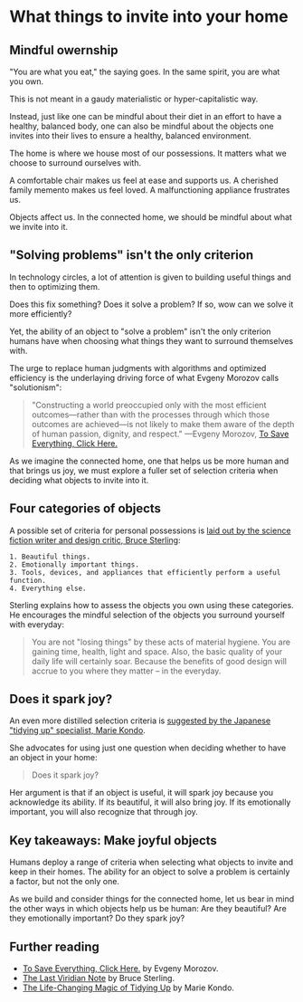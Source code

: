 # What things to invite into your home


## Mindful owernship

"You are what you eat," the saying goes. In the same spirit, you are what you own.

This is not meant in a gaudy materialistic or hyper-capitalistic way. 

Instead, just like one can be mindful about their diet in an effort to have a healthy, balanced body, one can also be mindful about the objects one invites into their lives to ensure a healthy, balanced environment.    

The home is where we house most of our possessions. It matters what we choose to surround ourselves with. 

A comfortable chair makes us feel at ease and supports us. A cherished family memento makes us feel loved. A malfunctioning appliance frustrates us.  

Objects affect us. In the connected home, we should be mindful about what we invite into it. 

## "Solving problems" isn't the only criterion 

In technology circles, a lot of attention is given to building useful things and then to optimizing them. 

Does this fix something? Does it solve a problem? If so, wow can we solve it more efficiently? 

Yet, the ability of an object to "solve a problem" isn't the only criterion humans have when choosing what things they want to surround themselves with. 

The urge to replace human judgments with algorithms and optimized efficiency is the underlaying driving force of what Evgeny Morozov calls "solutionism": 

> "Constructing a world preoccupied only with the most efficient outcomes—rather than with the processes through which those outcomes are achieved—is not likely to make them aware of the depth of human passion, dignity, and respect."
—Evgeny Morozov, [To Save Everything, Click Here.](http://clickherethebook.com/)  

As we imagine the connected home, one that helps us be more human and that brings us joy, we must explore a fuller set of selection criteria when deciding what objects to invite into it. 

## Four categories of objects

A possible set of criteria for personal possessions is [laid out by the science fiction writer and design critic, Bruce Sterling](http://www.viridiandesign.org/notes/451-500/the_last_viridian_note.html):

	1. Beautiful things.
	2. Emotionally important things.
	3. Tools, devices, and appliances that efficiently perform a useful function.
	4. Everything else.

Sterling explains how to assess the objects you own using these categories. He encourages the mindful selection of the objects you surround yourself with everyday:

> You are not "losing things" by these acts of material hygiene. You are gaining time, health, light and space. Also, the basic quality of your daily life will certainly soar. Because the benefits of good design will accrue to you where they matter – in the everyday.

## Does it spark joy?

An even more distilled selection criteria is [suggested by the Japanese "tidying up" specialist, Marie Kondo](http://tidyingup.com/).

She advocates for using just one question when deciding whether to have an object in your home:

> Does it spark joy?

Her argument is that if an object is useful, it will spark joy because you acknowledge its ability. If its beautiful, it will also bring joy. If its emotionally important, you will also recognize that through joy. 

## Key takeaways: Make joyful objects

Humans deploy a range of criteria when selecting what objects to invite and keep in their homes. The ability for an object to solve a problem is certainly a factor, but not the only one. 

As we build and consider things for the connected home, let us bear in mind the other ways in which objects help us be human: Are they beautiful? Are they emotionally important? Do they spark joy?  


## Further reading
 
* [To Save Everything, Click Here.](http://clickherethebook.com/) by Evgeny Morozov.  
* [The Last Viridian Note](http://www.viridiandesign.org/notes/451-500/the_last_viridian_note.html) by Bruce Sterling.
* [The Life-Changing Magic of Tidying Up](http://tidyingup.com/) by Marie Kondo. 





